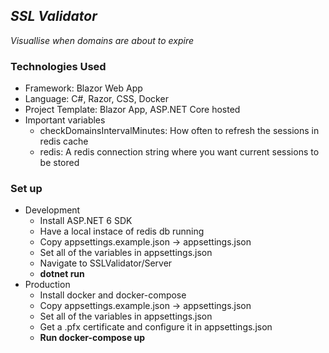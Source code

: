 ## *SSL Validator*
*Visuallise when domains are about to expire*

### Technologies Used
- Framework: Blazor Web App
- Language: C#, Razor, CSS, Docker
- Project Template: Blazor App, ASP.NET Core hosted
- Important variables
  - checkDomainsIntervalMinutes: How often to refresh the sessions in redis cache
  - redis: A redis connection string where you want current sessions to be stored

### Set up
- Development
  - Install ASP.NET 6 SDK
  - Have a local instace of redis db running
  - Copy appsettings.example.json -> appsettings.json
  - Set all of the variables in appsettings.json 
  - Navigate to SSLValidator/Server
  - **dotnet run**
- Production
  - Install docker and docker-compose
  - Copy appsettings.example.json -> appsettings.json
  - Set all of the variables in appsettings.json
  - Get a .pfx certificate and configure it in appsettings.json
  - **Run docker-compose up**
